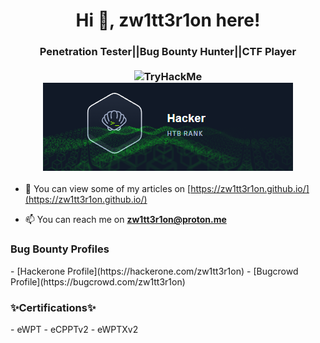 <h1 align="center">Hi 👋, zw1tt3r1on here!</h1>
<h3 align="center">
  Penetration Tester||Bug Bounty Hunter||CTF Player<br><br>
  <img src="https://tryhackme-badges.s3.amazonaws.com/zw1tt3r1on.png" alt="TryHackMe"><br>
  <img src="https://raw.githubusercontent.com/zw1tt3r1on/zw1tt3r1on/main/hackthebox-hacker%20rank.png" alt="HackTheBox"><br>
</h3>

- 📝 You can view some of my articles on [https://zw1tt3r1on.github.io/](https://zw1tt3r1on.github.io/)

- 📫 You can reach me on **zw1tt3r1on@proton.me**

<h3> Bug Bounty Profiles </h3>
- [Hackerone Profile](https://hackerone.com/zw1tt3r1on)
- [Bugcrowd Profile](https://bugcrowd.com/zw1tt3r1on)

<h3>✨Certifications✨</h3>
- eWPT
- eCPPTv2
- eWPTXv2

<!--
**zw1tt3r1on/zw1tt3r1on** is a ✨ _special_ ✨ repository because its `README.md` (this file) appears on your GitHub profile.

Here are some ideas to get you started:

- 🔭 I’m currently working on ...
- 🌱 I’m currently learning ...
- 👯 I’m looking to collaborate on ...
- 🤔 I’m looking for help with ...
- 💬 Ask me about ...
- 📫 How to reach me: ...
- 😄 Pronouns: ...
- ⚡ Fun fact: ...
-->
